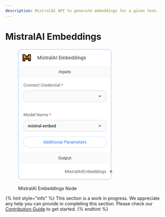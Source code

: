 ```yaml
---
description: MistralAI API to generate embeddings for a given text.
---
```


# MistralAI Embeddings

<figure><img src="../../../.gitbook/assets/image (10) (1).png" alt="" width="295"><figcaption><p>MistralAI Embeddings Node</p></figcaption></figure>

{% hint style="info" %}
This section is a work in progress. We appreciate any help you can provide in completing this section. Please check our [Contribution Guide](../../../CONTRIBUTING.md) to get started.
{% endhint %}

